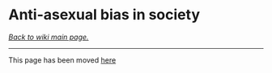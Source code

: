 # Anti-asexual bias in society

[*Back to wiki main page.*](w/asexuality/index)

---

This page has been moved [here](w/asexuality/anti_ace_bias)